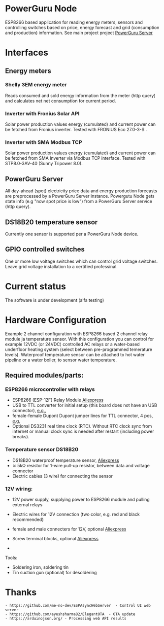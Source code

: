 # PowerGuru Node
ESP8266 based application for reading energy meters, sensors and controlling switches based on price, energy forecast and grid (consumption and production) information. See main project project [PowerGuru Server](https://github.com/Olli69/powerguru/)

# Interfaces

## Energy meters

### Shelly 3EM energy meter
Reads consumed and sold energy information from the meter (http query) and calculates net net consumption for current period.

### Inverter with Fronius Solar API
Solar power production values energy (cumulated) and current power can be fetched from Fronius inverter. Tested with FRONIUS Eco 27.0-3-S .

### Inverter with SMA Modbus TCP
Solar power production values energy (cumulated) and current power can be fetched from SMA Inverter via Modbus TCP interface. Tested with STP8.0-3AV-40 (Sunny Tripower 8.0).

## PowerGuru Server
All day-ahead (spot) electricity price data and energy production forecasts are preprocessed by a PowerGuru Server instance. Powergutu Node gets state info (e.g "now spot price is low") from a PowerGuru Server service (http query). 

## DS18B20 temperature sensor
Currently one sensor is supported per a PowerGuru Node device.

## GPIO controlled switches
One or more low voltage switches which can control grid voltage switches. Leave grid voltage installation to a certified professinal. 

# Current status
The software is under development (alfa testing)

# Hardware Configuration
Example 2 channel configuration with ESP8266  based 2 channel relay module ja temperature sensor. With this configuration you can control for example 12VDC (or 24VDC) controlled AC relays or a water-based underfloor heating system (select between pre-programmed temerature levels). Waterproof temperature sensor can be attached to hot water pipeline or a water boiler, to sensor water temperature.

## Required modules/parts:
### ESP8266 microcontroller with relays
- ESP8266 (ESP-12F) Relay Module [Aliexpress](https://www.aliexpress.com/item/1005001908708140.html)
- USB to TTL converter for initial setup (this board does not have an USB connector), [e.g.](https://www.aliexpress.com/item/32529737466.html?), 
- female-female Dupont Dupont jumper lines for TTL connector, 4 pcs, [e.g.](https://www.aliexpress.com/item/1005003007413890.html)
- Optional DS3231 real time clock (RTC). Without RTC clock sync from internet or manual clock sync is needed after restart (including power breaks).

### Temperature sensor DS18B20
- DS18B20 waterproof temperature sensor, [Aliexpress](https://www.aliexpress.com/item/4000550061662.html)
- ≅ 5kΩ resistor for 1-wire pull-up resistor, between data and voltage connector
- Electric cables (3 wire) for connecting the sensor
### 12V wiring:
- 12V power supply, supplying power to ESP8266 module and pulling external relays
- Electric wires for 12V connection (two color, e.g. red and black recommended)
- female and male connecters for 12V, optional [Aliexpress](https://www.aliexpress.com/item/4000085878441.html)
- Screw terminal blocks, optional [Aliexpress](https://www.aliexpress.com/item/32939185688.html)





- 
 
 Tools:
 - Soldering iron, soldering tin
 - Tin suction gun (optional) for desoldering



# Thanks
    - https://github.com/me-no-dev/ESPAsyncWebServer  - Control UI web server
    - https://github.com/ayushsharma82/ElegantOTA  - OTA update
    - https://arduinojson.org/ - Processing web API results 